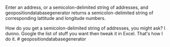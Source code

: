 Enter an address, or a semicolon-delimited string of addresses, and geopositiondatabasegenerator returns a semicolon-delimited string of corresponding lattitude and longitude numbers.

How do you get a semicolon-delimited string of addresses, you might ask?  I dunno. Google the list of stuff you want then tweak it in Excel. That's how I do it. # geopositiondatabasegenerator
